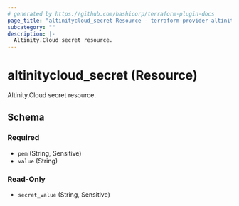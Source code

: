 ```yaml
---
# generated by https://github.com/hashicorp/terraform-plugin-docs
page_title: "altinitycloud_secret Resource - terraform-provider-altinitycloud"
subcategory: ""
description: |-
  Altinity.Cloud secret resource.
---
```


# altinitycloud_secret (Resource)

Altinity.Cloud secret resource.



<!-- schema generated by tfplugindocs -->
## Schema

### Required

- `pem` (String, Sensitive)
- `value` (String)

### Read-Only

- `secret_value` (String, Sensitive)
